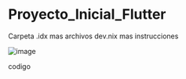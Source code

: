 # Proyecto_Inicial_Flutter
Carpeta .idx mas archivos dev.nix mas instrucciones

![image](https://github.com/user-attachments/assets/78a49546-5c40-4a0f-88bc-5d69027802b0)

codigo


